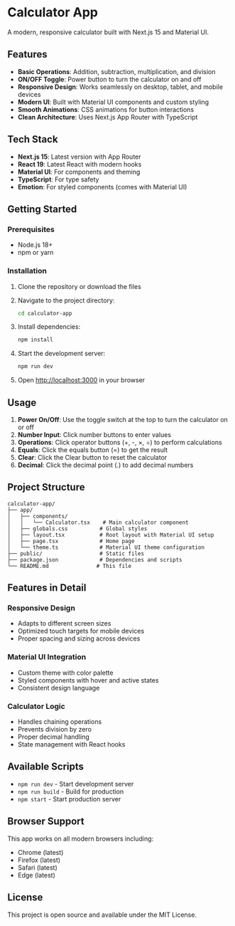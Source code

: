# Calculator App

A modern, responsive calculator built with Next.js 15 and Material UI.

## Features

- **Basic Operations**: Addition, subtraction, multiplication, and division
- **ON/OFF Toggle**: Power button to turn the calculator on and off
- **Responsive Design**: Works seamlessly on desktop, tablet, and mobile devices
- **Modern UI**: Built with Material UI components and custom styling
- **Smooth Animations**: CSS animations for button interactions
- **Clean Architecture**: Uses Next.js App Router with TypeScript

## Tech Stack

- **Next.js 15**: Latest version with App Router
- **React 19**: Latest React with modern hooks
- **Material UI**: For components and theming
- **TypeScript**: For type safety
- **Emotion**: For styled components (comes with Material UI)

## Getting Started

### Prerequisites

- Node.js 18+ 
- npm or yarn

### Installation

1. Clone the repository or download the files
2. Navigate to the project directory:
   ```bash
   cd calculator-app
   ```

3. Install dependencies:
   ```bash
   npm install
   ```

4. Start the development server:
   ```bash
   npm run dev
   ```

5. Open [http://localhost:3000](http://localhost:3000) in your browser

## Usage

1. **Power On/Off**: Use the toggle switch at the top to turn the calculator on or off
2. **Number Input**: Click number buttons to enter values
3. **Operations**: Click operator buttons (+, -, ×, ÷) to perform calculations
4. **Equals**: Click the equals button (=) to get the result
5. **Clear**: Click the Clear button to reset the calculator
6. **Decimal**: Click the decimal point (.) to add decimal numbers

## Project Structure

```
calculator-app/
├── app/
│   ├── components/
│   │   └── Calculator.tsx    # Main calculator component
│   ├── globals.css          # Global styles
│   ├── layout.tsx           # Root layout with Material UI setup
│   ├── page.tsx             # Home page
│   └── theme.ts             # Material UI theme configuration
├── public/                  # Static files
├── package.json             # Dependencies and scripts
└── README.md               # This file
```

## Features in Detail

### Responsive Design
- Adapts to different screen sizes
- Optimized touch targets for mobile devices
- Proper spacing and sizing across devices

### Material UI Integration
- Custom theme with color palette
- Styled components with hover and active states
- Consistent design language

### Calculator Logic
- Handles chaining operations
- Prevents division by zero
- Proper decimal handling
- State management with React hooks

## Available Scripts

- `npm run dev` - Start development server
- `npm run build` - Build for production
- `npm start` - Start production server

## Browser Support

This app works on all modern browsers including:
- Chrome (latest)
- Firefox (latest)
- Safari (latest)
- Edge (latest)

## License

This project is open source and available under the MIT License.
